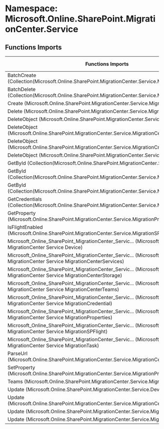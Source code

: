 # Namespace: Microsoft.Online.SharePoint.MigrationCenter.Service

## Functions Imports

Functions Imports | SPO | SP 2019 | SP 2016 | SP 2013
----------|:---:|:-------:|:-------:|:-------:
BatchCreate (Collection(Microsoft.Online.SharePoint.MigrationCenter.Service.MigrationTask)) | ✅ | ❌ | ❌ | ❌
BatchDelete (Collection(Microsoft.Online.SharePoint.MigrationCenter.Service.MigrationTask)) | ✅ | ❌ | ❌ | ❌
Create (Microsoft.Online.SharePoint.MigrationCenter.Service.MigrationCenterStorage) | ✅ | ❌ | ❌ | ❌
Delete (Microsoft.Online.SharePoint.MigrationCenter.Service.MigrationProperties) | ✅ | ❌ | ❌ | ❌
DeleteObject (Microsoft.Online.SharePoint.MigrationCenter.Service.Device) | ✅ | ❌ | ❌ | ❌
DeleteObject (Microsoft.Online.SharePoint.MigrationCenter.Service.MigrationCenterStorage) | ✅ | ❌ | ❌ | ❌
DeleteObject (Microsoft.Online.SharePoint.MigrationCenter.Service.MigrationCredential) | ✅ | ❌ | ❌ | ❌
DeleteObject (Microsoft.Online.SharePoint.MigrationCenter.Service.MigrationTask) | ✅ | ❌ | ❌ | ❌
GetById (Collection(Microsoft.Online.SharePoint.MigrationCenter.Service.Device)) | ✅ | ❌ | ❌ | ❌
GetById (Collection(Microsoft.Online.SharePoint.MigrationCenter.Service.MigrationCredential)) | ✅ | ❌ | ❌ | ❌
GetById (Collection(Microsoft.Online.SharePoint.MigrationCenter.Service.MigrationTask)) | ✅ | ❌ | ❌ | ❌
GetCredentials (Collection(Microsoft.Online.SharePoint.MigrationCenter.Service.MigrationCredential)) | ✅ | ❌ | ❌ | ❌
GetProperty (Microsoft.Online.SharePoint.MigrationCenter.Service.MigrationProperties) | ✅ | ❌ | ❌ | ❌
IsFlightEnabled (Microsoft.Online.SharePoint.MigrationCenter.Service.MigrationSPFlight) | ✅ | ❌ | ❌ | ❌
<span title="Microsoft_Online_SharePoint_MigrationCenter_Service_Device">Microsoft_Online_SharePoint_MigrationCenter_Servic...</span> (Microsoft Online SharePoint MigrationCenter Service Device) | ✅ | ❌ | ❌ | ❌
<span title="Microsoft_Online_SharePoint_MigrationCenter_Service_MigrationCenterServices">Microsoft_Online_SharePoint_MigrationCenter_Servic...</span> (Microsoft Online SharePoint MigrationCenter Service MigrationCenterServices) | ✅ | ❌ | ❌ | ❌
<span title="Microsoft_Online_SharePoint_MigrationCenter_Service_MigrationCenterStorage">Microsoft_Online_SharePoint_MigrationCenter_Servic...</span> (Microsoft Online SharePoint MigrationCenter Service MigrationCenterStorage) | ✅ | ❌ | ❌ | ❌
<span title="Microsoft_Online_SharePoint_MigrationCenter_Service_MigrationCenterTeams">Microsoft_Online_SharePoint_MigrationCenter_Servic...</span> (Microsoft Online SharePoint MigrationCenter Service MigrationCenterTeams) | ✅ | ❌ | ❌ | ❌
<span title="Microsoft_Online_SharePoint_MigrationCenter_Service_MigrationCredential">Microsoft_Online_SharePoint_MigrationCenter_Servic...</span> (Microsoft Online SharePoint MigrationCenter Service MigrationCredential) | ✅ | ❌ | ❌ | ❌
<span title="Microsoft_Online_SharePoint_MigrationCenter_Service_MigrationProperties">Microsoft_Online_SharePoint_MigrationCenter_Servic...</span> (Microsoft Online SharePoint MigrationCenter Service MigrationProperties) | ✅ | ❌ | ❌ | ❌
<span title="Microsoft_Online_SharePoint_MigrationCenter_Service_MigrationSPFlight">Microsoft_Online_SharePoint_MigrationCenter_Servic...</span> (Microsoft Online SharePoint MigrationCenter Service MigrationSPFlight) | ✅ | ❌ | ❌ | ❌
<span title="Microsoft_Online_SharePoint_MigrationCenter_Service_MigrationTask">Microsoft_Online_SharePoint_MigrationCenter_Servic...</span> (Microsoft Online SharePoint MigrationCenter Service MigrationTask) | ✅ | ❌ | ❌ | ❌
ParseUrl (Microsoft.Online.SharePoint.MigrationCenter.Service.MigrationCenterStorage) | ✅ | ❌ | ❌ | ❌
SetProperty (Microsoft.Online.SharePoint.MigrationCenter.Service.MigrationProperties) | ✅ | ❌ | ❌ | ❌
Teams (Microsoft.Online.SharePoint.MigrationCenter.Service.MigrationCenterTeams) | ✅ | ❌ | ❌ | ❌
Update (Microsoft.Online.SharePoint.MigrationCenter.Service.Device) | ✅ | ❌ | ❌ | ❌
Update (Microsoft.Online.SharePoint.MigrationCenter.Service.MigrationCenterStorage) | ✅ | ❌ | ❌ | ❌
Update (Microsoft.Online.SharePoint.MigrationCenter.Service.MigrationCredential) | ✅ | ❌ | ❌ | ❌
Update (Microsoft.Online.SharePoint.MigrationCenter.Service.MigrationTask) | ✅ | ❌ | ❌ | ❌